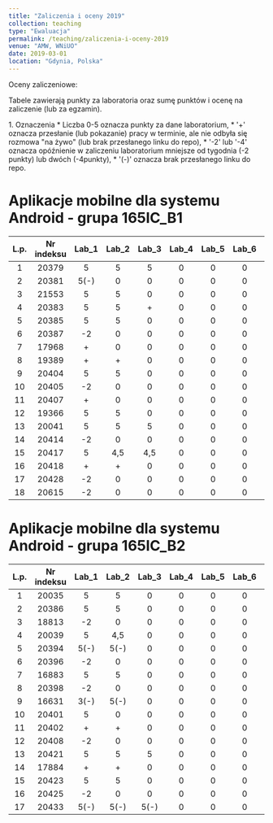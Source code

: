 ```yaml
---
title: "Zaliczenia i oceny 2019"
collection: teaching
type: "Ewaluacja"
permalink: /teaching/zaliczenia-i-oceny-2019
venue: "AMW, WNiUO"
date: 2019-03-01
location: "Gdynia, Polska"
---
```




Oceny zaliczeniowe:
<p>Tabele zawierają punkty za laboratoria oraz sumę punktów i ocenę na zaliczenie (lub za egzamin).</p>
1. Oznaczenia 
  * Liczba 0-5 oznacza punkty za dane laboratorium,
  * '+' oznacza przesłanie (lub pokazanie) pracy w terminie, ale nie odbyła się rozmowa "na żywo" (lub brak przesłanego linku do repo),
  * '-2' lub '-4' oznacza opóźnienie w zaliczeniu laboratorium mniejsze od tygodnia (-2 punkty) lub dwóch (-4punkty),
  * '(-)' oznacza brak przesłanego linku do repo.


Aplikacje mobilne dla systemu Android - grupa 165IC_B1
======

|  L.p. | Nr indeksu      | Lab_1 | Lab_2 |Lab_3  | Lab_4  |Lab_5  | Lab_6  |Lab_7  | Lab_8  |      SUMA     |	  ZALICZENIE    |
|:-----:| :-------------: |:-----:|:-----:|:-----:|:-----: |:-----:|:-----: |:-----:|:-----: |    :-----:    |       :-----:  	|
|   1   |     20379       |  5    |  5    |  5    |  0     |  0    |  0     |  0    |  0     |      15       |		0	|
|   2   |     20381       |  5(-) |  0    |  0    |  0     |  0    |  0     |  0    |  0     |       5       |		0	|
|   3   |     21553       |  5    |  5    |  0    |  0     |  0    |  0     |  0    |  0     |      10       |		0	|
|   4   |     20383       |  5    |  5    |  +    |  0     |  0    |  0     |  0    |  0     |      10       |		0	|
|   5   |     20385       |  5    |  5    |  0    |  0     |  0    |  0     |  0    |  0     |      10       |		0	|
|   6   |     20387       |  -2   |  0    |  0    |  0     |  0    |  0     |  0    |  0     |       0       |		0	|
|   7   |     17968       |  +    |  0    |  0    |  0     |  0    |  0     |  0    |  0     |       0       |		0	|
|   8   |     19389       |  +    |  +    |  0    |  0     |  0    |  0     |  0    |  0     |       0       |		0	|
|   9   |     20404       |  5    |  5    |  0    |  0     |  0    |  0     |  0    |  0     |      10       |		0	|
|  10   |     20405       |  -2   |  0    |  0    |  0     |  0    |  0     |  0    |  0     |       0       |		0	|
|  11   |     20407       |  +    |  0    |  0    |  0     |  0    |  0     |  0    |  0     |       0       |		0	|
|  12   |     19366       |  5    |  5    |  0    |  0     |  0    |  0     |  0    |  0     |       5       |		0	|
|  13   |     20041       |  5    |  5    |  5    |  0     |  0    |  0     |  0    |  0     |      15       |		0	|
|  14   |     20414       |  -2   |  0    |  0    |  0     |  0    |  0     |  0    |  0     |       0       |		0	|
|  15   |     20417       |  5    | 4,5   | 4,5   |  0     |  0    |  0     |  0    |  0     |      14       |		0	|
|  16   |     20418       |  +    |  +    |  0    |  0     |  0    |  0     |  0    |  0     |       0       |		0	|
|  17   |     20428       |  -2   |  0    |  0    |  0     |  0    |  0     |  0    |  0     |       0       |		0	|
|  18   |     20615       |  -2   |  0    |  0    |  0     |  0    |  0     |  0    |  0     |       0       |		0	|

Aplikacje mobilne dla systemu Android - grupa 165IC_B2
======

|  L.p. | Nr indeksu      | Lab_1 | Lab_2 |Lab_3  | Lab_4  |Lab_5  | Lab_6  |Lab_7  | Lab_8  |      SUMA     |	  ZALICZENIE    |
|:-----:| :-------------: |:-----:|:-----:|:-----:|:-----: |:-----:|:-----: |:-----:|:-----: |    :-----:    |       :-----:  	|
|   1   |     20035       |  5    |  5    |  0    |  0     |  0    |  0     |  0    |  0     |      10       |		0	|
|   2   |     20386       |  5    |  5    |  0    |  0     |  0    |  0     |  0    |  0     |      10       |		0	|
|   3   |     18813       |  -2   |  0    |  0    |  0     |  0    |  0     |  0    |  0     |       0       |		0	|
|   4   |     20039       |  5    | 4,5   |  0    |  0     |  0    |  0     |  0    |  0     |       5       |		0	|
|   5   |     20394       |  5(-) |  5(-) |  0    |  0     |  0    |  0     |  0    |  0     |      10       |		0	|
|   6   |     20396       |  -2   |  0    |  0    |  0     |  0    |  0     |  0    |  0     |       0       |		0	|
|   7   |     16883       |  5    |  5    |  0    |  0     |  0    |  0     |  0    |  0     |      10       |		0	|
|   8   |     20398       |  -2   |  0    |  0    |  0     |  0    |  0     |  0    |  0     |       0       |		0	|
|   9   |     16631       |  3(-) |  5(-) |  0    |  0     |  0    |  0     |  0    |  0     |       8       |		0	|
|  10   |     20401       |  5    |  0    |  0    |  0     |  0    |  0     |  0    |  0     |       5       |		0	|
|  11   |     20402       |  +    |  +    |  0    |  0     |  0    |  0     |  0    |  0     |       0       |		0	|
|  12   |     20408       |  -2   |  0    |  0    |  0     |  0    |  0     |  0    |  0     |       0       |		0	|
|  13   |     20421       |  5    |  5    |  5    |  0     |  0    |  0     |  0    |  0     |      15       |		0	|
|  14   |     17884       |  +    |  +    |  0    |  0     |  0    |  0     |  0    |  0     |       0       |		0	|
|  15   |     20423       |  5    |  5    |  0    |  0     |  0    |  0     |  0    |  0     |      10       |		0	|
|  16   |     20425       |  -2   |  0    |  0    |  0     |  0    |  0     |  0    |  0     |       0       |		0	|
|  17   |     20433       |  5(-) | 5(-)  |  5(-) |  0     |  0    |  0     |  0    |  0     |      15       |		0	|




